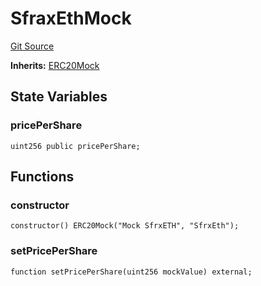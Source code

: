 # SfraxEthMock
[Git Source](https://github.com/larrythecucumber321/protocol/blob/0e60393685a4ae7994ac986273cdfa4cf9c069ed/contracts/plugins/mocks/SfraxEthMock.sol)

**Inherits:**
[ERC20Mock](/tools/docgen/src/contracts/plugins/mocks/ERC20Mock.sol/contract.ERC20Mock.md)


## State Variables
### pricePerShare

```solidity
uint256 public pricePerShare;
```


## Functions
### constructor


```solidity
constructor() ERC20Mock("Mock SfrxETH", "SfrxEth");
```

### setPricePerShare


```solidity
function setPricePerShare(uint256 mockValue) external;
```

